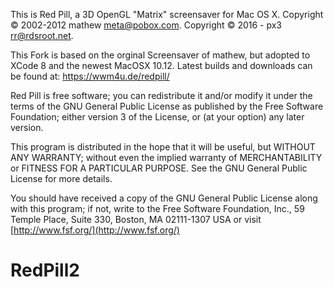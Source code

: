 This is Red Pill, a 3D OpenGL "Matrix" screensaver for Mac OS X.
Copyright © 2002-2012 mathew <meta@pobox.com>.
Copyright © 2016 - px3 <rr@rdsroot.net>.

This Fork is based on the orginal Screensaver of mathew, but adopted to XCode 8 and the newest MacOSX 10.12.
Latest builds and downloads can be found at: https://wwm4u.de/redpill/


Red Pill is free software; you can redistribute it and/or modify
it under the terms of the GNU General Public License as published by
the Free Software Foundation; either version 3 of the License, or
(at your option) any later version.

This program is distributed in the hope that it will be useful,
but WITHOUT ANY WARRANTY; without even the implied warranty of
MERCHANTABILITY or FITNESS FOR A PARTICULAR PURPOSE.  See the
GNU General Public License for more details.

You should have received a copy of the GNU General Public License
along with this program; if not, write to the Free Software
Foundation, Inc., 59 Temple Place, Suite 330, Boston, MA  02111-1307  USA
or visit [http://www.fsf.org/](http://www.fsf.org/)


# RedPill2
